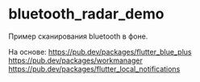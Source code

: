 # bluetooth_radar_demo

Пример сканирования bluetooth в фоне.

На основе:
https://pub.dev/packages/flutter_blue_plus
https://pub.dev/packages/workmanager
https://pub.dev/packages/flutter_local_notifications